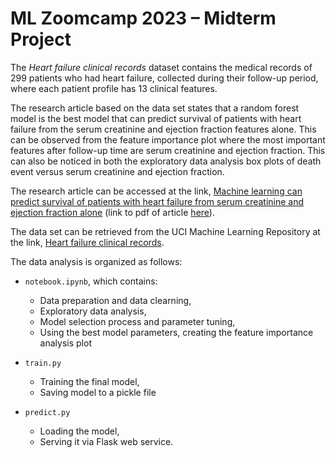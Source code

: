 # ML Zoomcamp 2023 &ndash; Midterm Project

The _Heart failure clinical records_ dataset contains the medical records of 299 patients who had heart failure, collected during their follow-up period, where each patient profile has 13 clinical features.

The research article based on the data set states that a random forest model is the best model that can predict survival of patients with heart failure from the serum creatinine and ejection fraction features alone. This can be observed from the feature importance plot where the most important features after follow-up time are serum creatinine and ejection fraction. This can also be noticed in both the exploratory data analysis box plots of death event versus serum creatinine and ejection fraction.

The research article can be accessed at the link, [Machine learning can predict survival of patients with heart failure from serum creatinine and ejection fraction alone](https://www.semanticscholar.org/paper/Machine-learning-can-predict-survival-of-patients-Chicco-Jurman/e64579d8593140396b518682bb3a47ba246684eb) (link to pdf of article [here](https://bmcmedinformdecismak.biomedcentral.com/counter/pdf/10.1186/s12911-020-1023-5.pdf)).

The data set can be retrieved from the UCI Machine Learning Repository at the link, [Heart failure clinical records](http://archive.ics.uci.edu/dataset/519/heart+failure+clinical+records).

The data analysis is organized as follows:

* `notebook.ipynb`, which contains:
    * Data preparation and data clearning,
    * Exploratory data analysis,
    * Model selection process and parameter tuning,
    * Using the best model parameters, creating the feature importance analysis plot

* `train.py`
    * Training the final model,
    * Saving model to a pickle file

* `predict.py`
    * Loading the model,
    * Serving it via Flask web service.
